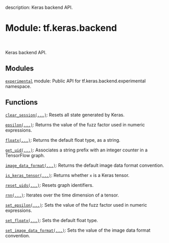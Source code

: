 description: Keras backend API.

<div itemscope itemtype="http://developers.google.com/ReferenceObject">
<meta itemprop="name" content="tf.keras.backend" />
<meta itemprop="path" content="Stable" />
</div>

# Module: tf.keras.backend

<!-- Insert buttons and diff -->

<table class="tfo-notebook-buttons tfo-api nocontent" align="left">

</table>



Keras backend API.



## Modules

[`experimental`](../../tf/keras/backend/experimental.md) module: Public API for tf.keras.backend.experimental namespace.

## Functions

[`clear_session(...)`](../../tf/keras/backend/clear_session.md): Resets all state generated by Keras.

[`epsilon(...)`](../../tf/keras/backend/epsilon.md): Returns the value of the fuzz factor used in numeric expressions.

[`floatx(...)`](../../tf/keras/backend/floatx.md): Returns the default float type, as a string.

[`get_uid(...)`](../../tf/keras/backend/get_uid.md): Associates a string prefix with an integer counter in a TensorFlow graph.

[`image_data_format(...)`](../../tf/keras/backend/image_data_format.md): Returns the default image data format convention.

[`is_keras_tensor(...)`](../../tf/keras/backend/is_keras_tensor.md): Returns whether `x` is a Keras tensor.

[`reset_uids(...)`](../../tf/keras/backend/reset_uids.md): Resets graph identifiers.

[`rnn(...)`](../../tf/keras/backend/rnn.md): Iterates over the time dimension of a tensor.

[`set_epsilon(...)`](../../tf/keras/backend/set_epsilon.md): Sets the value of the fuzz factor used in numeric expressions.

[`set_floatx(...)`](../../tf/keras/backend/set_floatx.md): Sets the default float type.

[`set_image_data_format(...)`](../../tf/keras/backend/set_image_data_format.md): Sets the value of the image data format convention.

